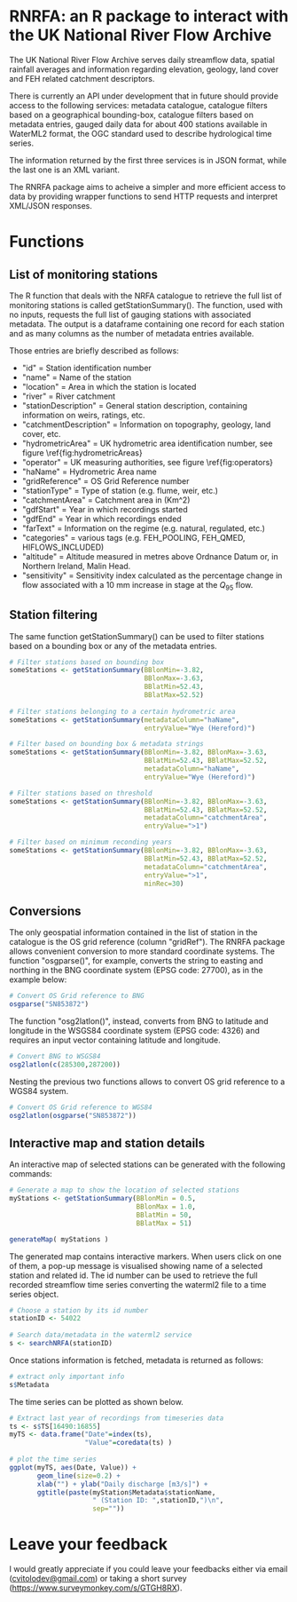 RNRFA: an R package to interact with the UK National River Flow Archive
=======

The UK National River Flow Archive serves daily streamflow data, spatial rainfall averages and information regarding elevation, geology, land cover and FEH related catchment descriptors.

There is currently an API under development that in future should provide access to the following services: metadata catalogue, catalogue filters based on a geographical bounding-box, catalogue filters based on metadata entries, gauged daily data for about 400 stations available in WaterML2 format, the OGC standard used to describe hydrological time series.  

The information returned by the first three services is in JSON format, while the last one is an XML variant.

The RNRFA package aims to acheive a simpler and more efficient access to data by providing wrapper functions to send HTTP requests and interpret XML/JSON responses.  

# Functions

## List of monitoring stations
The R function that deals with the NRFA catalogue to retrieve the full list of monitoring stations is called getStationSummary(). The function, used with no inputs, requests the full list of gauging stations with associated metadata. The output is a dataframe containing one record for each station and as many columns as the number of metadata entries available. 

Those entries are briefly described as follows:
* "id" = Station identification number
* "name" = Name of the station
* "location" = Area in which the station is located
* "river" = River catchment
* "stationDescription" = General station description, containing information on weirs, ratings, etc.
* "catchmentDescription" = Information on topography, geology, land cover, etc.
* "hydrometricArea" = UK hydrometric area identification number, see figure \ref{fig:hydrometricAreas}
* "operator" = UK measuring authorities, see figure \ref{fig:operators}
* "haName" = Hydrometric Area name
* "gridReference" = OS Grid Reference number
* "stationType" = Type of station (e.g. flume, weir, etc.)
* "catchmentArea" = Catchment area in (Km^2)
* "gdfStart" = Year in which recordings started
* "gdfEnd" = Year in which recordings ended
* "farText" = Information on the regime (e.g. natural, regulated, etc.)
* "categories" = various tags (e.g. FEH\_POOLING, FEH\_QMED, HIFLOWS\_INCLUDED)
* "altitude" = Altitude measured in metres above Ordnance Datum or, in Northern Ireland, Malin Head.
* "sensitivity" = Sensitivity index calculated as the percentage change in flow associated with a 10 mm increase in stage at the $Q_{95}$ flow.

## Station filtering
The same function getStationSummary() can be used to filter stations based on a bounding box or any of the metadata entries. 

```R
# Filter stations based on bounding box
someStations <- getStationSummary(BBlonMin=-3.82, 
                                  BBlonMax=-3.63, 
                                  BBlatMin=52.43, 
                                  BBlatMax=52.52)
                                  
# Filter stations belonging to a certain hydrometric area
someStations <- getStationSummary(metadataColumn="haName",
                                  entryValue="Wye (Hereford)")

# Filter based on bounding box & metadata strings
someStations <- getStationSummary(BBlonMin=-3.82, BBlonMax=-3.63, 
                                  BBlatMin=52.43, BBlatMax=52.52,
                                  metadataColumn="haName",
                                  entryValue="Wye (Hereford)")

# Filter stations based on threshold
someStations <- getStationSummary(BBlonMin=-3.82, BBlonMax=-3.63, 
                                  BBlatMin=52.43, BBlatMax=52.52,
                                  metadataColumn="catchmentArea",
                                  entryValue=">1")

# Filter based on minimum reconding years
someStations <- getStationSummary(BBlonMin=-3.82, BBlonMax=-3.63, 
                                  BBlatMin=52.43, BBlatMax=52.52,
                                  metadataColumn="catchmentArea",
                                  entryValue=">1",
                                  minRec=30)
```

## Conversions
The only geospatial information contained in the list of station in the catalogue is the OS grid reference (column "gridRef"). The RNRFA package allows convenient conversion to more standard coordinate systems. The function "osgparse()", for example, converts the string to easting and northing in the BNG coordinate system (EPSG code: 27700), as in the example below:

```R
# Convert OS Grid reference to BNG
osgparse("SN853872")
```

The function "osg2latlon()", instead, converts from BNG to latitude and longitude in the WSGS84 coordinate system (EPSG code: 4326) and requires an input vector containing latitude and longitude.

```R
# Convert BNG to WSGS84
osg2latlon(c(285300,287200))
```

Nesting the previous two functions allows to convert OS grid reference to a WGS84 system. 
```R
# Convert OS Grid reference to WGS84 
osg2latlon(osgparse("SN853872"))
```

## Interactive map and station details
An interactive map of selected stations can be generated with the following commands:

```R
# Generate a map to show the location of selected stations
myStations <- getStationSummary(BBlonMin = 0.5,
                                BBlonMax = 1.0, 
                                BBlatMin = 50, 
                                BBlatMax = 51)

generateMap( myStations )
```

The generated map contains interactive markers. When users click on one of them, a pop-up message is visualised showing name of a selected station and related id. The id number can be used to retrieve the full recorded streamflow time series converting the waterml2 file to a time series object.

```R
# Choose a station by its id number
stationID <- 54022
 
# Search data/metadata in the waterml2 service
s <- searchNRFA(stationID)
```

Once stations information is fetched, metadata is returned as follows:

```R
# extract only important info 
s$Metadata
```

The time series can be plotted as shown below.

```R
# Extract last year of recordings from timeseries data
ts <- s$TS[16490:16855] 
myTS <- data.frame("Date"=index(ts),
                   "Value"=coredata(ts) )
 
# plot the time series
ggplot(myTS, aes(Date, Value)) + 
       geom_line(size=0.2) + 
       xlab("") + ylab("Daily discharge [m3/s]") +
       ggtitle(paste(myStation$Metadata$stationName,
                     " (Station ID: ",stationID,")\n",
                     sep=""))
```

# Leave your feedback
I would greatly appreciate if you could leave your feedbacks either via email (cvitolodev@gmail.com) or taking a short survey (https://www.surveymonkey.com/s/GTGH8RX).
